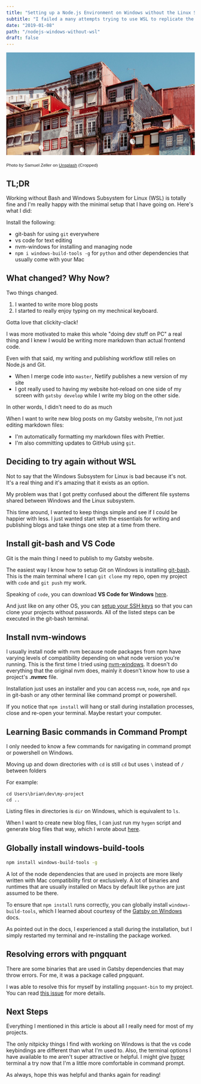 ```yaml
---
title: "Setting up a Node.js Environment on Windows without the Linux Subsystem is not bad at all"
subtitle: "I failed a many attempts trying to use WSL to replicate the dev environment I use on my Mac. Then something weird happened: I ditched the fancy subsystem and now I'm happily doing dev things on my PC."
date: "2019-01-08"
path: "/nodejs-windows-without-wsl"
draft: false
---
```


![Photo by Samuel Zeller on Unsplash](./windows-image-crop.jpg)

<small style="font-family: Karla, sans-serif;">Photo by Samuel Zeller on [Unsplash](https://unsplash.com/photos/IfFndn_imbU) (Cropped)</small>

## TL;DR

Working without Bash and Windows Subsystem for Linux (WSL) is totally fine and I'm really happy with the minimal setup that I have going on. Here's what I did:

Install the following:

- git-bash for using `git` everywhere
- vs code for text editing
- nvm-windows for installing and managing node
- `npm i windows-build-tools -g` for `python` and other dependencies that usually come with your Mac

## What changed? Why Now?

Two things changed.

1. I wanted to write more blog posts
2. I started to really enjoy typing on my mechnical keyboard.

Gotta love that clickity-clack!

I was more motivated to make this whole "doing dev stuff on PC" a real thing and I knew I would be writing more markdown than actual frontend code.

Even with that said, my writing and publishing workflow still relies on Node.js and Git.

- When I merge code into `master`, Netlify publishes a new version of my site
- I got really used to having my website hot-reload on one side of my screen with `gatsby develop` while I write my blog on the other side.

In other words, I didn't need to do as much

When I want to write new blog posts on my Gatsby website, I'm not just editing markdown files:

- I'm automatically formatting my markdown files with Prettier.
- I'm also committing updates to GitHub using `git`.

## Deciding to try again without WSL

Not to say that the Windows Subsystem for Linux is bad because it's not. It's a real thing and it's amazing that it exists as an option.

My problem was that I got pretty confused about the different file systems shared between Windows and the Linux subsystem.

This time around, I wanted to keep things simple and see if I could be happier with less. I just wanted start with the essentials for writing and publishing blogs and take things one step at a time from there.

## Install git-bash and VS Code

Git is the main thing I need to publish to my Gatsby website.

The easiest way I know how to setup Git on Windows is installing [git-bash](https://git-scm.com/download/win). This is the main terminal where I can `git clone` my repo, open my project with `code` and `git push` my work.

Speaking of `code`, you can download **VS Code for Windows** [here](https://code.visualstudio.com/download).

And just like on any other OS, you can [setup your SSH keys](https://help.github.com/articles/generating-a-new-ssh-key-and-adding-it-to-the-ssh-agent/) so that you can clone your projects without passwords. All of the listed steps can be executed in the git-bash terminal.

## Install nvm-windows

I usually install node with nvm because node packages from npm have varying levels of compatibility depending on what node version you're running. This is the first time I tried using [nvm-windows](https://github.com/coreybutler/nvm-windows). It doesn't do everything that the original nvm does, mainly it doesn't know how to use a project's **.nvmrc** file.

Installation just uses an installer and you can access `nvm`, `node`, `npm` and `npx` in git-bash or any other terminal like command prompt or powershell.

If you notice that `npm install` will hang or stall during installation processes, close and re-open your terminal. Maybe restart your computer.

## Learning Basic commands in Command Prompt

I only needed to know a few commands for navigating in command prompt or powershell on Windows.

Moving up and down directories with `cd` is still `cd` but uses `\` instead of `/` between folders

For example:

```
cd Users\brian\dev\my-project
cd ..
```

Listing files in directories is `dir` on Windows, which is equivalent to `ls`.

When I want to create new blog files, I can just run my `hygen` script and generate blog files that way, which I wrote about [here](https://www.brianhan.co/generate-blog-posts-gatsby-hygen).

## Globally install windows-build-tools

```bash
npm install windows-build-tools -g
```

A lot of the node dependencies that are used in projects are more likely written with Mac compatibility first or exclusively. A lot of binaries and runtimes that are usually installed on Macs by default like `python` are just assumed to be there.

To ensure that `npm install` runs correctly, you can globally install `windows-build-tools`, which I learned about courtesy of the [Gatsby on Windows](https://www.gatsbyjs.org/docs/gatsby-on-windows/) docs.

As pointed out in the docs, I experienced a stall during the installation, but I simply restarted my terminal and re-installing the package worked.

## Resolving errors with pngquant

There are some binaries that are used in Gatsby dependencies that may throw errors. For me, it was a package called pngquant.

I was able to resolve this for myself by installing `pngquant-bin` to my project.
You can read [this issue](https://github.com/gruntjs/grunt-contrib-imagemin/issues/96#issuecomment-42759424) for more details.

## Next Steps

Everything I mentioned in this article is about all I really need for most of my projects.

The only nitpicky things I find with working on Windows is that the vs code keybindings are different than what I'm used to.
Also, the terminal options I have available to me aren't super attractive or helpful. I might give [hyper](https://hyper.is/) terminal a try now that I'm a little more comfortable in command prompt.

As always, hope this was helpful and thanks again for reading!
